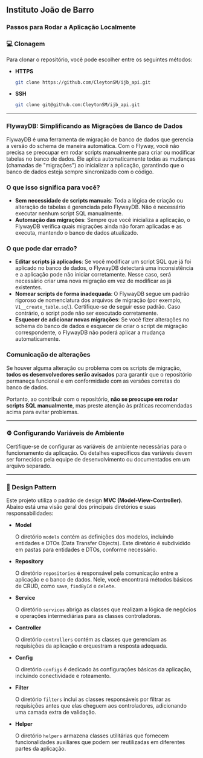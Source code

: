 ## Instituto João de Barro

### Passos para Rodar a Aplicação Localmente

### 💻 Clonagem

Para clonar o repositório, você pode escolher entre os seguintes métodos:

- **HTTPS**

    ```bash
    git clone https://github.com/CleytonSM/ijb_api.git
    ```

- **SSH**

    ```bash
    git clone git@github.com:CleytonSM/ijb_api.git
    ```
---
### FlywayDB: Simplificando as Migrações de Banco de Dados

FlywayDB é uma ferramenta de migração de banco de dados que gerencia a versão do schema de maneira automática. Com o Flyway, você não precisa se preocupar em rodar scripts manualmente para criar ou modificar tabelas no banco de dados. Ele aplica automaticamente todas as mudanças (chamadas de "migrações") ao inicializar a aplicação, garantindo que o banco de dados esteja sempre sincronizado com o código.

### O que isso significa para você?
- **Sem necessidade de scripts manuais**: Toda a lógica de criação ou alteração de tabelas é gerenciada pelo FlywayDB. Não é necessário executar nenhum script SQL manualmente.
- **Automação das migrações**: Sempre que você inicializa a aplicação, o FlywayDB verifica quais migrações ainda não foram aplicadas e as executa, mantendo o banco de dados atualizado.

### O que pode dar errado?
- **Editar scripts já aplicados**: Se você modificar um script SQL que já foi aplicado no banco de dados, o FlywayDB detectará uma inconsistência e a aplicação pode não iniciar corretamente. Nesse caso, será necessário criar uma nova migração em vez de modificar as já existentes.
- **Nomear scripts de forma inadequada**: O FlywayDB segue um padrão rigoroso de nomenclatura dos arquivos de migração (por exemplo, `V1__create_table.sql`). Certifique-se de seguir esse padrão. Caso contrário, o script pode não ser executado corretamente.
- **Esquecer de adicionar novas migrações**: Se você fizer alterações no schema do banco de dados e esquecer de criar o script de migração correspondente, o FlywayDB não poderá aplicar a mudança automaticamente.

### Comunicação de alterações
Se houver alguma alteração ou problema com os scripts de migração, **todos os desenvolvedores serão avisados** para garantir que o repositório permaneça funcional e em conformidade com as versões corretas do banco de dados.

Portanto, ao contribuir com o repositório, **não se preocupe em rodar scripts SQL manualmente**, mas preste atenção às práticas recomendadas acima para evitar problemas.

---

### ⚙️ Configurando Variáveis de Ambiente

Certifique-se de configurar as variáveis de ambiente necessárias para o funcionamento da aplicação. Os detalhes específicos das variáveis devem ser fornecidos pela equipe de desenvolvimento ou documentados em um arquivo separado.

---
### 🎨 Design Pattern 

Este projeto utiliza o padrão de design **MVC (Model-View-Controller)**. Abaixo está uma visão geral dos principais diretórios e suas responsabilidades:

- **Model**
  
  O diretório `models` contém as definições dos modelos, incluindo entidades e DTOs (Data Transfer Objects). Este diretório é subdividido em pastas para entidades e DTOs, conforme necessário.

- **Repository**
  
  O diretório `repositories` é responsável pela comunicação entre a aplicação e o banco de dados. Nele, você encontrará métodos básicos de CRUD, como `save`, `findById` e `delete`.

- **Service**
  
  O diretório `services` abriga as classes que realizam a lógica de negócios e operações intermediárias para as classes controladoras.

- **Controller**
  
  O diretório `controllers` contém as classes que gerenciam as requisições da aplicação e orquestram a resposta adequada.

- **Config**
  
  O diretório `configs` é dedicado às configurações básicas da aplicação, incluindo conectividade e roteamento.

- **Filter**
  
  O diretório `filters` inclui as classes responsáveis por filtrar as requisições antes que elas cheguem aos controladores, adicionando uma camada extra de validação.

- **Helper**
  
  O diretório `helpers` armazena classes utilitárias que fornecem funcionalidades auxiliares que podem ser reutilizadas em diferentes partes da aplicação.
